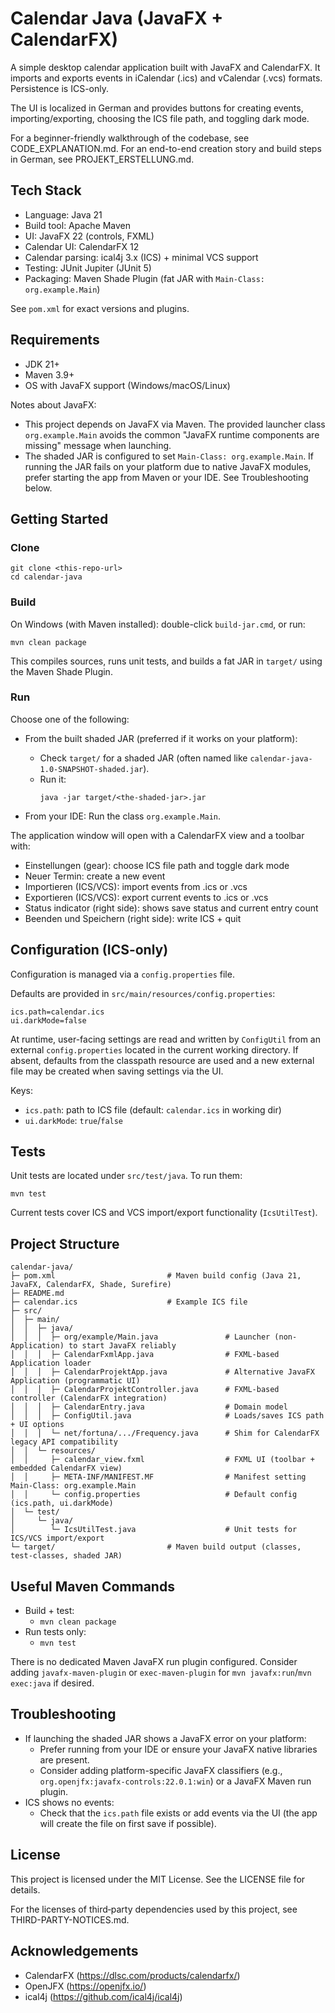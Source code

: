 # Calendar Java (JavaFX + CalendarFX)

A simple desktop calendar application built with JavaFX and CalendarFX. It imports and exports events in iCalendar (.ics) and vCalendar (.vcs) formats. Persistence is ICS-only.

The UI is localized in German and provides buttons for creating events, importing/exporting, choosing the ICS file path, and toggling dark mode.

For a beginner-friendly walkthrough of the codebase, see CODE_EXPLANATION.md.
For an end-to-end creation story and build steps in German, see PROJEKT_ERSTELLUNG.md.


## Tech Stack
- Language: Java 21
- Build tool: Apache Maven
- UI: JavaFX 22 (controls, FXML)
- Calendar UI: CalendarFX 12
- Calendar parsing: ical4j 3.x (ICS) + minimal VCS support
- Testing: JUnit Jupiter (JUnit 5)
- Packaging: Maven Shade Plugin (fat JAR with `Main-Class: org.example.Main`)

See `pom.xml` for exact versions and plugins.


## Requirements
- JDK 21+
- Maven 3.9+
- OS with JavaFX support (Windows/macOS/Linux)

Notes about JavaFX:
- This project depends on JavaFX via Maven. The provided launcher class `org.example.Main` avoids the common "JavaFX runtime components are missing" message when launching.
- The shaded JAR is configured to set `Main-Class: org.example.Main`. If running the JAR fails on your platform due to native JavaFX modules, prefer starting the app from Maven or your IDE. See Troubleshooting below.


## Getting Started

### Clone
```
git clone <this-repo-url>
cd calendar-java
```

### Build
On Windows (with Maven installed): double-click `build-jar.cmd`, or run:
```
mvn clean package
```
This compiles sources, runs unit tests, and builds a fat JAR in `target/` using the Maven Shade Plugin.

### Run
Choose one of the following:

- From the built shaded JAR (preferred if it works on your platform):
  - Check `target/` for a shaded JAR (often named like `calendar-java-1.0-SNAPSHOT-shaded.jar`).
  - Run it:
    ```
    java -jar target/<the-shaded-jar>.jar
    ```

- From your IDE: Run the class `org.example.Main`.

The application window will open with a CalendarFX view and a toolbar with:
- Einstellungen (gear): choose ICS file path and toggle dark mode
- Neuer Termin: create a new event
- Importieren (ICS/VCS): import events from .ics or .vcs
- Exportieren (ICS/VCS): export current events to .ics or .vcs
- Status indicator (right side): shows save status and current entry count
- Beenden und Speichern (right side): write ICS + quit


## Configuration (ICS-only)
Configuration is managed via a `config.properties` file.

Defaults are provided in `src/main/resources/config.properties`:
```
ics.path=calendar.ics
ui.darkMode=false
```
At runtime, user-facing settings are read and written by `ConfigUtil` from an external `config.properties` located in the current working directory. If absent, defaults from the classpath resource are used and a new external file may be created when saving settings via the UI.

Keys:
- `ics.path`: path to ICS file (default: `calendar.ics` in working dir)
- `ui.darkMode`: `true`/`false`


## Tests
Unit tests are located under `src/test/java`. To run them:
```
mvn test
```
Current tests cover ICS and VCS import/export functionality (`IcsUtilTest`).


## Project Structure
```
calendar-java/
├─ pom.xml                         # Maven build config (Java 21, JavaFX, CalendarFX, Shade, Surefire)
├─ README.md
├─ calendar.ics                    # Example ICS file
├─ src/
│  ├─ main/
│  │  ├─ java/
│  │  │  ├─ org/example/Main.java               # Launcher (non-Application) to start JavaFX reliably
│  │  │  ├─ CalendarFxmlApp.java                # FXML-based Application loader
│  │  │  ├─ CalendarProjektApp.java             # Alternative JavaFX Application (programmatic UI)
│  │  │  ├─ CalendarProjektController.java      # FXML-based controller (CalendarFX integration)
│  │  │  ├─ CalendarEntry.java                  # Domain model
│  │  │  ├─ ConfigUtil.java                     # Loads/saves ICS path + UI options
│  │  │  └─ net/fortuna/.../Frequency.java      # Shim for CalendarFX legacy API compatibility
│  │  └─ resources/
│  │     ├─ calendar_view.fxml                  # FXML UI (toolbar + embedded CalendarFX view)
│  │     ├─ META-INF/MANIFEST.MF                # Manifest setting Main-Class: org.example.Main
│  │     └─ config.properties                   # Default config (ics.path, ui.darkMode)
│  └─ test/
│     └─ java/
│        └─ IcsUtilTest.java                    # Unit tests for ICS/VCS import/export
└─ target/                         # Maven build output (classes, test-classes, shaded JAR)
```


## Useful Maven Commands
- Build + test:
  - `mvn clean package`
- Run tests only:
  - `mvn test`

There is no dedicated Maven JavaFX run plugin configured. Consider adding `javafx-maven-plugin` or `exec-maven-plugin` for `mvn javafx:run`/`mvn exec:java` if desired.


## Troubleshooting
- If launching the shaded JAR shows a JavaFX error on your platform:
  - Prefer running from your IDE or ensure your JavaFX native libraries are present.
  - Consider adding platform-specific JavaFX classifiers (e.g., `org.openjfx:javafx-controls:22.0.1:win`) or a JavaFX Maven run plugin.
- ICS shows no events:
  - Check that the `ics.path` file exists or add events via the UI (the app will create the file on first save if possible).


## License
This project is licensed under the MIT License. See the LICENSE file for details.

For the licenses of third‑party dependencies used by this project, see THIRD-PARTY-NOTICES.md.

## Acknowledgements
- CalendarFX (https://dlsc.com/products/calendarfx/)
- OpenJFX (https://openjfx.io/)
- ical4j (https://github.com/ical4j/ical4j)
